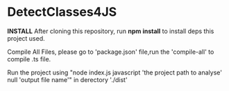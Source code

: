# DetectClasses4JS
**INSTALL**
After cloning this repository, run **npm install** to install deps this project used.

Compile All Files, please go to 'package.json' file,run the 'compile-all' to compile .ts file.

Run the project using "node index.js javascript 'the project path to analyse' null 'output file name'" in derectory './dist'
